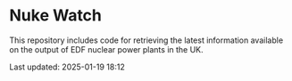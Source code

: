 # Nuke Watch

This repository includes code for retrieving the latest information available on the output of EDF nuclear power plants in the UK.

Last updated: 2025-01-19 18:12